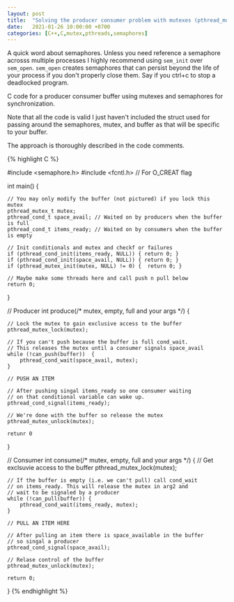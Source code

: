 ```yaml
---
layout: post
title:  "Solving the producer consumer problem with mutexes (pthread_mutex_t) and semaphores (sem_t)"
date:   2021-01-26 10:00:00 +0700
categories: [C++,C,mutex,pthreads,semaphores]
---
```


A quick word about semaphores. Unless you need reference a semaphore acrosss multiple processes I highly recommend using 
`sem_init` over `sem_open`. `sem_open` creates semaphores that can persist beyond the life of your process if you don't properly close them.
Say if you ctrl+c to stop a deadlocked program. 

C code for a producer consumer buffer using mutexes and semaphores for synchronization.

Note that all the code is valid I just haven't included the struct used for passing around the semaphores, mutex, and buffer as
that will be specific to your buffer.

The approach is thoroughly described in the code comments.

{% highlight C %}

#include <semaphore.h>
#include <fcntl.h> // For O_CREAT flag


int main() {

    // You may only modify the buffer (not pictured) if you lock this mutex
    pthread_mutex_t mutex;
    pthread_cond_t space_avail; // Waited on by producers when the buffer is full
    pthread_cond_t items_ready; // Waited on by consumers when the buffer is empty

    // Init conditionals and mutex and checkf or failures
    if (pthread_cond_init(items_ready, NULL)) { return 0; }
    if (pthread_cond_init(space_avail, NULL)) { return 0; }
    if (pthread_mutex_init(mutex, NULL) != 0) {  return 0; }

    // Maybe make some threads here and call push n pull below
    return 0;

}

// Producer
int produce(/* mutex, empty, full and your args */) {

    // Lock the mutex to gain exclusive access to the buffer
    pthread_mutex_lock(mutex);
    
    // If you can't push because the buffer is full cond_wait.
    // This releases the mutex until a consumer signals space_avail 
    while (!can_push(buffer))  {
        pthread_cond_wait(space_avail, mutex);
    }
    
    // PUSH AN ITEM

    // After pushing singal items_ready so one consumer waiting 
    // on that conditional variable can wake up.
    pthread_cond_signal(items_ready);

    // We're done with the buffer so release the mutex
    pthread_mutex_unlock(mutex);

    retunr 0
}

// Consumer
int consume(/* mutex, empty, full and your args */) {
    // Get exclsuvie access to the buffer
    pthread_mutex_lock(mutex);

    // If the buffer is empty (i.e. we can't pull) call cond_wait
    // on items_ready. This will release the mutex in arg2 and 
    // wait to be signaled by a producer 
    while (!can_pull(buffer)) {
        pthread_cond_wait(items_ready, mutex);
    }

    // PULL AN ITEM HERE

    // After pulling an item there is space_available in the buffer
    // so singal a producer
    pthread_cond_signal(space_avail);

    // Relase control of the buffer
    pthread_mutex_unlock(mutex);

    return 0;
}
{% endhighlight %}